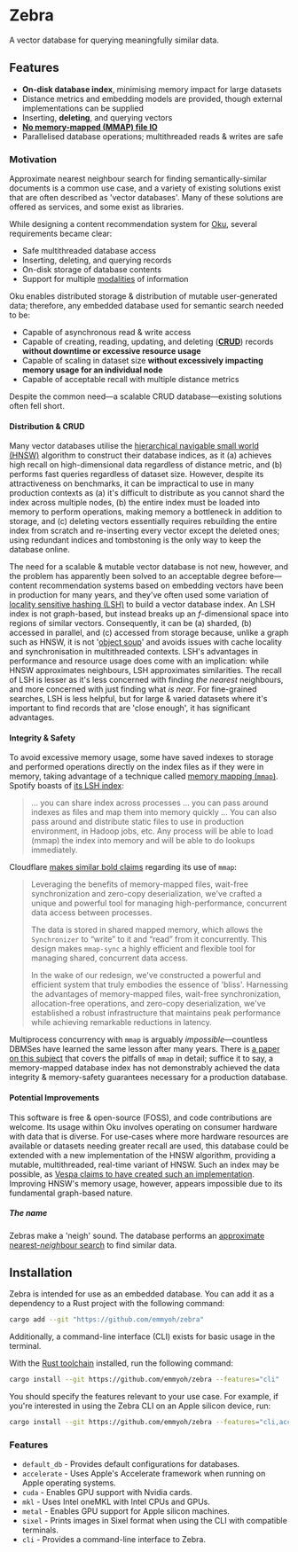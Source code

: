 # Zebra
A vector database for querying meaningfully similar data.

## Features
* **On-disk database index**, minimising memory impact for large datasets
* Distance metrics and embedding models are provided, though external implementations can be supplied
* Inserting, **deleting**, and querying vectors
* **[No memory-mapped (MMAP) file IO](https://db.cs.cmu.edu/mmap-cidr2022/)**
* Parallelised database operations; multithreaded reads & writes are safe

### Motivation
Approximate nearest neighbour search for finding semantically-similar documents is a common use case, and a variety of existing solutions exist that are often described as 'vector databases'. Many of these solutions are offered as services, and some exist as libraries.

While designing a content recommendation system for [Oku](https://okubrowser.github.io), several requirements became clear:
* Safe multithreaded database access
* Inserting, deleting, and querying records
* On-disk storage of database contents
* Support for multiple [modalities](https://en.wikipedia.org/wiki/Modality_(semiotics)) of information

Oku enables distributed storage & distribution of mutable user-generated data; therefore, any embedded database used for semantic search needed to be:
* Capable of asynchronous read & write access
* Capable of creating, reading, updating, and deleting (**[CRUD](https://en.wikipedia.org/wiki/Create,_read,_update_and_delete)**) records **without downtime or excessive resource usage**
* Capable of scaling in dataset size **without excessively impacting memory usage for an individual node**
* Capable of acceptable recall with multiple distance metrics

Despite the common need—a scalable CRUD database—existing solutions often fell short.

#### Distribution & CRUD
Many vector databases utilise the [hierarchical navigable small world (HNSW)](https://en.wikipedia.org/wiki/Hierarchical_navigable_small_world) algorithm to construct their database indices, as it (a) achieves high recall on high-dimensional data regardless of distance metric, and (b) performs fast queries regardless of dataset size. However, despite its attractiveness on benchmarks, it can be impractical to use in many production contexts as (a) it's difficult to distribute as you cannot shard the index across multiple nodes, (b) the entire index must be loaded into memory to perform operations, making memory a bottleneck in addition to storage, and (c) deleting vectors essentially requires rebuilding the entire index from scratch and re-inserting every vector except the deleted ones; using redundant indices and tombstoning is the only way to keep the database online.

The need for a scalable & mutable vector database is not new, however, and the problem has apparently been solved to an acceptable degree before—content recommendation systems based on embedding vectors have been in production for many years, and they've often used some variation of [locality sensitive hashing (LSH)](https://en.wikipedia.org/wiki/Locality-sensitive_hashing) to build a vector database index. An LSH index is not graph-based, but instead breaks up an *f*-dimensional space into regions of similar vectors. Consequently, it can be (a) sharded, (b) accessed in parallel, and (c) accessed from storage because, unlike a graph such as HNSW, it is not '[object soup](https://jacko.io/object_soup.html)' and avoids issues with cache locality and synchronisation in multithreaded contexts. LSH's advantages in performance and resource usage does come with an implication: while HNSW approximates neighbours, LSH approximates similarities. The recall of LSH is lesser as it's less concerned with finding *the nearest* neighbours, and more concerned with just finding what *is near*. For fine-grained searches, LSH is less helpful, but for large & varied datasets where it's important to find records that are 'close enough', it has significant advantages.

#### Integrity & Safety
To avoid excessive memory usage, some have saved indexes to storage and performed operations directly on the index files as if they were in memory, taking advantage of a technique called [memory mapping (`mmap`)](https://en.wikipedia.org/wiki/Memory-mapped_file). Spotify boasts of [its LSH index](https://github.com/spotify/annoy):
> … you can share index across processes … you can pass around indexes as files and map them into memory quickly … You can also pass around and distribute static files to use in production environment, in Hadoop jobs, etc. Any process will be able to load (mmap) the index into memory and will be able to do lookups immediately.

Cloudflare [makes similar bold claims](https://blog.cloudflare.com/scalable-machine-learning-at-cloudflare/) regarding its use of `mmap`:
> Leveraging the benefits of memory-mapped files, wait-free synchronization and zero-copy deserialization, we've crafted a unique and powerful tool for managing high-performance, concurrent data access between processes.
>
> The data is stored in shared mapped memory, which allows the `Synchronizer` to “write” to it and “read” from it concurrently. This design makes `mmap-sync` a highly efficient and flexible tool for managing shared, concurrent data access.
>
> In the wake of our redesign, we've constructed a powerful and efficient system that truly embodies the essence of 'bliss'. Harnessing the advantages of memory-mapped files, wait-free synchronization, allocation-free operations, and zero-copy deserialization, we've established a robust infrastructure that maintains peak performance while achieving remarkable reductions in latency.

Multiprocess concurrency with `mmap` is arguably *impossible*—countless DBMSes have learned the same lesson after many years. There is [a paper on this subject](https://db.cs.cmu.edu/papers/2022/cidr2022-p13-crotty.pdf) that covers the pitfalls of `mmap` in detail; suffice it to say, a memory-mapped database index has not demonstrably achieved the data integrity & memory-safety guarantees necessary for a production database.

#### Potential Improvements
This software is free & open-source (FOSS), and code contributions are welcome.
Its usage within Oku involves operating on consumer hardware with data that is diverse. For use-cases where more hardware resources are available or datasets needing greater recall are used, this database could be extended with a new implementation of the HNSW algorithm, providing a mutable, multithreaded, real-time variant of HNSW. Such an index may be possible, as [Vespa claims to have created such an implementation](https://docs.vespa.ai/en/approximate-nn-hnsw.html). Improving HNSW's memory usage, however, appears impossible due to its fundamental graph-based nature.

##### The name
Zebras make a 'neigh' sound. The database performs an [approximate nearest-*neigh*bour search](https://en.wikipedia.org/wiki/Nearest_neighbor_search#Approximation_methods) to find similar data.

## Installation
Zebra is intended for use as an embedded database. You can add it as a dependency to a Rust project with the following command:
```sh
cargo add --git "https://github.com/emmyoh/zebra"
```

Additionally, a command-line interface (CLI) exists for basic usage in the terminal.

With the [Rust toolchain](https://rustup.rs/) installed, run the following command:
```sh
cargo install --git https://github.com/emmyoh/zebra --features="cli"
```

You should specify the features relevant to your use case. For example, if you're interested in using the Zebra CLI on an Apple silicon device, run:
```sh
cargo install --git https://github.com/emmyoh/zebra --features="cli,accelerate,metal"
```

### Features
* `default_db` - Provides default configurations for databases.
* `accelerate` - Uses Apple's Accelerate framework when running on Apple operating systems.
* `cuda` - Enables GPU support with Nvidia cards.
* `mkl` - Uses Intel oneMKL with Intel CPUs and GPUs.
* `metal` - Enables GPU support for Apple silicon machines.
* `sixel` - Prints images in Sixel format when using the CLI with compatible terminals.
* `cli` - Provides a command-line interface to Zebra.